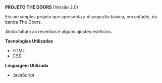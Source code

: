 **PROJETO THE DOORS** (Versão 2.0)


<p>Eis um simples projeto que apresenta a discografia básica, em estúdio, da banda The Doors.</p> 
<p>Ainda faltam as resenhas e alguns ajustes estéticos.</p>

**Tecnologias Utilizadas**

- HTML
- CSS

**Linguagem Utilizada**

- JavaScript
